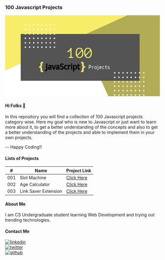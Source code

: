 ### 100 Javascript Projects

[![Banner](https://github.com/thisiskushal31/100-Javascript-Projects/blob/main/Assets/Banner.png?raw=true)](https://github.com/thisiskushal31/100-Javascript-Projects)

#### Hi Folks 👋

In this repository you will find a collection of 100 Javascript projects category wise. Here my goal who is new to Javascript or just want to learn more about it, to get a better understanding of the concepts and also to get a better understanding of the projects and able to implement them in your own projects.         

-- Happy Coding!!      

#### Lists of Projects

| # | Name   | Project Link |
| -- | ------------- | ------------- |
| 001 | Slot Machine  | [Click Here](https://github.com/thisiskushal31/100-Javascript-Projects/blob/main/slot-machine) |
| 002 | Age Calculator  | [Click Here](https://github.com/thisiskushal31/100-Javascript-Projects/blob/main/age-calculator)  |
| 003 | Link Saver Extension | [Click Here](https://github.com/thisiskushal31/100-Javascript-Projects/blob/main/link-saver-extension)  |

#### About Me

I am CS Undergraduate student learning Web Development and trying out trending technologies.      

#### Contact Me
[![linkedin](https://img.shields.io/badge/linkedin-0A66C2?style=for-the-badge&logo=linkedin&logoColor=white)](https://www.linkedin.com/in/thisiskushalgupta/)      
[![twitter](https://img.shields.io/badge/twitter-1DA1F2?style=for-the-badge&logo=twitter&logoColor=white)](https://twitter.com/thisis_kushal)      
[![github](https://img.shields.io/badge/github-0d1117?style=for-the-badge&logo=github&logoColor=white)](https://github.com/thisiskushal31/)             